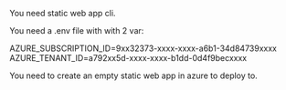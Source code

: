 You need static web app cli.

You need a .env file with with 2 var:

AZURE_SUBSCRIPTION_ID=9xx32373-xxxx-xxxx-a6b1-34d84739xxxx
AZURE_TENANT_ID=a792xx5d-xxxx-xxxx-b1dd-0d4f9becxxxx

You need to create an empty static web app in azure to deploy to.